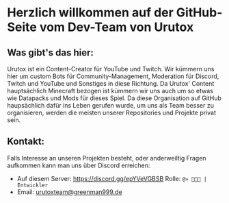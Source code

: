 # Herzlich willkommen auf der GitHub-Seite vom Dev-Team von Urutox

## Was gibt's das hier:
Urutox ist ein Content-Creator für YouTube und Twitch. Wir kümmern uns hier um custom Bots für Community-Management, Moderation für Discord, Twitch und YouTube und Sonstiges in diese Richtung. Da Urutox' Content hauptsächlich Minecraft bezogen ist kümmern wir uns auch um so etwas wie Datapacks und Mods für dieses Spiel. Da diese Organisation auf GitHub haupsächlich dafür ins Leben gerufen wurde, um uns als Team besser zu organisieren, werden die meisten unserer Repositories und Projekte privat sein. 

## Kontakt:
Falls Interesse an unseren Projekten besteht, oder anderweiltig Fragen aufkommen kann man uns über Discord erreichen:
- Auf diesem Server: https://discord.gg/epYVeVGBSB Rolle: `@» 👨🏻‍💻 | Entwickler`
- Email: urutoxteam@greenman999.de

